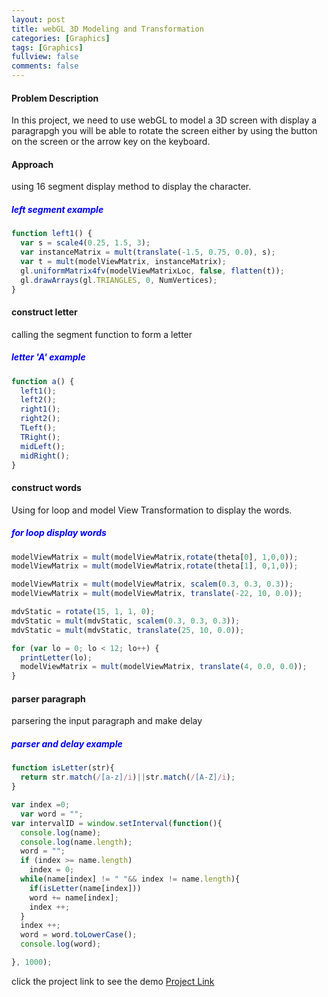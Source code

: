 ```yaml
---
layout: post
title: webGL 3D Modeling and Transformation
categories: [Graphics]
tags: [Graphics]
fullview: false
comments: false
---
```


#### Problem Description
In this project, we need to use webGL to model a 3D screen with display a paragrapgh you will be able to rotate the screen either by using the button on the screen or the arrow key on the keyboard.

#### Approach
using 16 segment display method to display the character.

##### <span style="color:blue">left segment example </span>
```JavaScript
function left1() {
  var s = scale4(0.25, 1.5, 3);
  var instanceMatrix = mult(translate(-1.5, 0.75, 0.0), s);
  var t = mult(modelViewMatrix, instanceMatrix);
  gl.uniformMatrix4fv(modelViewMatrixLoc, false, flatten(t));
  gl.drawArrays(gl.TRIANGLES, 0, NumVertices);
}
```
#### construct letter
calling the segment function to form a letter
##### <span style="color:blue">letter 'A' example </span>
```JavaScript
function a() {
  left1();
  left2();
  right1();
  right2();
  TLeft();
  TRight();
  midLeft();
  midRight();
}
```
#### construct words
Using for loop and model View Transformation to display the words.

##### <span style="color:blue">for loop display words </span>
```JavaScript
modelViewMatrix = mult(modelViewMatrix,rotate(theta[0], 1,0,0));
modelViewMatrix = mult(modelViewMatrix,rotate(theta[1], 0,1,0));

modelViewMatrix = mult(modelViewMatrix, scalem(0.3, 0.3, 0.3));
modelViewMatrix = mult(modelViewMatrix, translate(-22, 10, 0.0));

mdvStatic = rotate(15, 1, 1, 0);
mdvStatic = mult(mdvStatic, scalem(0.3, 0.3, 0.3));
mdvStatic = mult(mdvStatic, translate(25, 10, 0.0));

for (var lo = 0; lo < 12; lo++) {
  printLetter(lo);
  modelViewMatrix = mult(modelViewMatrix, translate(4, 0.0, 0.0));
}
```
#### parser paragraph
parsering the input paragraph and make delay
##### <span style="color:blue">parser and delay example </span>
```JavaScript
function isLetter(str){
  return str.match(/[a-z]/i)||str.match(/[A-Z]/i);
}

var index =0;
  var word = "";
var intervalID = window.setInterval(function(){
  console.log(name);
  console.log(name.length);
  word = "";
  if (index >= name.length)
    index = 0;
  while(name[index] != " "&& index != name.length){
    if(isLetter(name[index]))
    word += name[index];
    index ++;
  }
  index ++;
  word = word.toLowerCase();
  console.log(word);

}, 1000);
```
click the project link to see the demo
[Project Link](https://scao7.github.io/cs435/project3/modeling.html)
